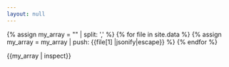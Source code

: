 ```yaml
---
layout: null
---
```

{% assign my_array = "" | split: ',' %}
{% for file in site.data %}
{% assign my_array = my_array | push: {{file[1] |jsonify|escape}} %}
{% endfor %}

{{my_array | inspect}}

